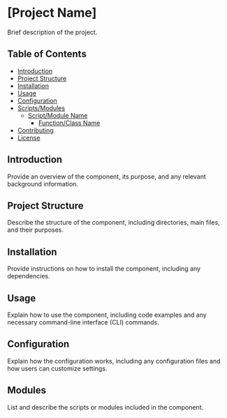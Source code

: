 # [Project Name]

Brief description of the project.

## Table of Contents

- [Introduction](#introduction)
- [Project Structure](#project-structure)
- [Installation](#installation)
- [Usage](#usage)
- [Configuration](#configuration)
- [Scripts/Modules](#scriptsmodules)
  - [Script/Module Name](#scriptmodule-name)
    - [Function/Class Name](#functionclass-name)
- [Contributing](#contributing)
- [License](#license)

## Introduction

Provide an overview of the component, its purpose, and any relevant background information.

## Project Structure

Describe the structure of the component, including directories, main files, and their purposes.

## Installation

Provide instructions on how to install the component, including any dependencies.

## Usage

Explain how to use the component, including code examples and any necessary command-line interface (CLI) commands.

## Configuration

Explain how the configuration works, including any configuration files and how users can customize settings.

## Modules

List and describe the scripts or modules included in the component.
